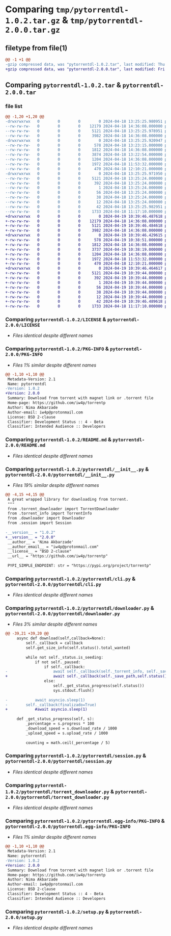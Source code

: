 # Comparing `tmp/pytorrentdl-1.0.2.tar.gz` & `tmp/pytorrentdl-2.0.0.tar.gz`

## filetype from file(1)

```diff
@@ -1 +1 @@
-gzip compressed data, was "pytorrentdl-1.0.2.tar", last modified: Thu Apr 18 13:25:26 2024, max compression
+gzip compressed data, was "pytorrentdl-2.0.0.tar", last modified: Fri Apr 19 10:39:46 2024, max compression
```

## Comparing `pytorrentdl-1.0.2.tar` & `pytorrentdl-2.0.0.tar`

### file list

```diff
@@ -1,20 +1,20 @@
-drwxrwxrwx   0        0        0        0 2024-04-18 13:25:25.980951 pytorrentdl-1.0.2/
--rw-rw-rw-   0        0        0    12179 2024-04-18 14:36:08.000000 pytorrentdl-1.0.2/LICENSE
--rw-rw-rw-   0        0        0     5121 2024-04-18 13:25:25.978951 pytorrentdl-1.0.2/PKG-INFO
--rw-rw-rw-   0        0        0     3982 2024-04-18 14:36:08.000000 pytorrentdl-1.0.2/README.md
-drwxrwxrwx   0        0        0        0 2024-04-18 13:25:25.920947 pytorrentdl-1.0.2/pytorrentdl/
--rw-rw-rw-   0        0        0      578 2024-04-18 13:23:15.000000 pytorrentdl-1.0.2/pytorrentdl/__init__.py
--rw-rw-rw-   0        0        0     1812 2024-04-18 14:36:08.000000 pytorrentdl-1.0.2/pytorrentdl/cli.py
--rw-rw-rw-   0        0        0     3874 2024-04-18 13:22:54.000000 pytorrentdl-1.0.2/pytorrentdl/downloader.py
--rw-rw-rw-   0        0        0     1204 2024-04-18 14:36:08.000000 pytorrentdl-1.0.2/pytorrentdl/session.py
--rw-rw-rw-   0        0        0     1972 2024-04-18 11:53:32.000000 pytorrentdl-1.0.2/pytorrentdl/torrent_downloader.py
--rw-rw-rw-   0        0        0      470 2024-04-18 12:10:21.000000 pytorrentdl-1.0.2/pytorrentdl/torrent_info.py
-drwxrwxrwx   0        0        0        0 2024-04-18 13:25:25.971950 pytorrentdl-1.0.2/pytorrentdl.egg-info/
--rw-rw-rw-   0        0        0     5121 2024-04-18 13:25:24.000000 pytorrentdl-1.0.2/pytorrentdl.egg-info/PKG-INFO
--rw-rw-rw-   0        0        0      392 2024-04-18 13:25:24.000000 pytorrentdl-1.0.2/pytorrentdl.egg-info/SOURCES.txt
--rw-rw-rw-   0        0        0        1 2024-04-18 13:25:24.000000 pytorrentdl-1.0.2/pytorrentdl.egg-info/dependency_links.txt
--rw-rw-rw-   0        0        0       56 2024-04-18 13:25:24.000000 pytorrentdl-1.0.2/pytorrentdl.egg-info/entry_points.txt
--rw-rw-rw-   0        0        0       38 2024-04-18 13:25:24.000000 pytorrentdl-1.0.2/pytorrentdl.egg-info/requires.txt
--rw-rw-rw-   0        0        0       12 2024-04-18 13:25:24.000000 pytorrentdl-1.0.2/pytorrentdl.egg-info/top_level.txt
--rw-rw-rw-   0        0        0       42 2024-04-18 13:25:25.982951 pytorrentdl-1.0.2/setup.cfg
--rw-rw-rw-   0        0        0     1733 2024-04-18 11:17:10.000000 pytorrentdl-1.0.2/setup.py
+drwxrwxrwx   0        0        0        0 2024-04-19 10:39:46.487618 pytorrentdl-2.0.0/
+-rw-rw-rw-   0        0        0    12179 2024-04-18 14:36:08.000000 pytorrentdl-2.0.0/LICENSE
+-rw-rw-rw-   0        0        0     5121 2024-04-19 10:39:46.484618 pytorrentdl-2.0.0/PKG-INFO
+-rw-rw-rw-   0        0        0     3982 2024-04-18 14:36:08.000000 pytorrentdl-2.0.0/README.md
+drwxrwxrwx   0        0        0        0 2024-04-19 10:39:46.429615 pytorrentdl-2.0.0/pytorrentdl/
+-rw-rw-rw-   0        0        0      578 2024-04-19 10:38:51.000000 pytorrentdl-2.0.0/pytorrentdl/__init__.py
+-rw-rw-rw-   0        0        0     1812 2024-04-18 14:36:08.000000 pytorrentdl-2.0.0/pytorrentdl/cli.py
+-rw-rw-rw-   0        0        0     3737 2024-04-19 10:38:19.000000 pytorrentdl-2.0.0/pytorrentdl/downloader.py
+-rw-rw-rw-   0        0        0     1204 2024-04-18 14:36:08.000000 pytorrentdl-2.0.0/pytorrentdl/session.py
+-rw-rw-rw-   0        0        0     1972 2024-04-18 11:53:32.000000 pytorrentdl-2.0.0/pytorrentdl/torrent_downloader.py
+-rw-rw-rw-   0        0        0      470 2024-04-18 12:10:21.000000 pytorrentdl-2.0.0/pytorrentdl/torrent_info.py
+drwxrwxrwx   0        0        0        0 2024-04-19 10:39:46.464617 pytorrentdl-2.0.0/pytorrentdl.egg-info/
+-rw-rw-rw-   0        0        0     5121 2024-04-19 10:39:44.000000 pytorrentdl-2.0.0/pytorrentdl.egg-info/PKG-INFO
+-rw-rw-rw-   0        0        0      392 2024-04-19 10:39:44.000000 pytorrentdl-2.0.0/pytorrentdl.egg-info/SOURCES.txt
+-rw-rw-rw-   0        0        0        1 2024-04-19 10:39:44.000000 pytorrentdl-2.0.0/pytorrentdl.egg-info/dependency_links.txt
+-rw-rw-rw-   0        0        0       56 2024-04-19 10:39:44.000000 pytorrentdl-2.0.0/pytorrentdl.egg-info/entry_points.txt
+-rw-rw-rw-   0        0        0       38 2024-04-19 10:39:44.000000 pytorrentdl-2.0.0/pytorrentdl.egg-info/requires.txt
+-rw-rw-rw-   0        0        0       12 2024-04-19 10:39:44.000000 pytorrentdl-2.0.0/pytorrentdl.egg-info/top_level.txt
+-rw-rw-rw-   0        0        0       42 2024-04-19 10:39:46.489618 pytorrentdl-2.0.0/setup.cfg
+-rw-rw-rw-   0        0        0     1733 2024-04-18 11:17:10.000000 pytorrentdl-2.0.0/setup.py
```

### Comparing `pytorrentdl-1.0.2/LICENSE` & `pytorrentdl-2.0.0/LICENSE`

 * *Files identical despite different names*

### Comparing `pytorrentdl-1.0.2/PKG-INFO` & `pytorrentdl-2.0.0/PKG-INFO`

 * *Files 1% similar despite different names*

```diff
@@ -1,10 +1,10 @@
 Metadata-Version: 2.1
 Name: pytorrentdl
-Version: 1.0.2
+Version: 2.0.0
 Summary: Download from torrent with magnet link or .torrent file
 Home-page: https://github.com/iw4p/torrentp
 Author: Nima Akbarzade
 Author-email: iw4p@protonmail.com
 License: BSD 2-clause
 Classifier: Development Status :: 4 - Beta
 Classifier: Intended Audience :: Developers
```

### Comparing `pytorrentdl-1.0.2/README.md` & `pytorrentdl-2.0.0/README.md`

 * *Files identical despite different names*

### Comparing `pytorrentdl-1.0.2/pytorrentdl/__init__.py` & `pytorrentdl-2.0.0/pytorrentdl/__init__.py`

 * *Files 19% similar despite different names*

```diff
@@ -4,15 +4,15 @@
 A great wrapped library for downloading from torrent.
 """
 from .torrent_downloader import TorrentDownloader
 from .torrent_info import TorrentInfo
 from .downloader import Downloader
 from .session import Session
 
-__version__ = "1.0.2"
+__version__ = "2.0.0"
 __author__ = 'Nima Akbarzade'
 __author_email__ = "iw4p@protonmail.com"
 __license__ = "BSD 2-clause"
 __url__ = "https://github.com/iw4p/torrentp"
 
 PYPI_SIMPLE_ENDPOINT: str = "https://pypi.org/project/torrentp"
```

### Comparing `pytorrentdl-1.0.2/pytorrentdl/cli.py` & `pytorrentdl-2.0.0/pytorrentdl/cli.py`

 * *Files identical despite different names*

### Comparing `pytorrentdl-1.0.2/pytorrentdl/downloader.py` & `pytorrentdl-2.0.0/pytorrentdl/downloader.py`

 * *Files 3% similar despite different names*

```diff
@@ -39,21 +39,20 @@
     async def download(self,callback=None):
         self._callback = callback
         self.get_size_info(self.status().total_wanted)
 
         while not self._status.is_seeding:
             if not self._paused:
                 if self._callback:
-                    await self._callback(self._torrent_info, self._save_path,self.status(),self.name, self._status.progress, self._status.download_rate,finalizado=False)
+                    await self._callback(self._save_path,self.status())
                 else:
                     self._get_status_progress(self.status())
                     sys.stdout.flush()
 
-            await asyncio.sleep(1)
-        self._callback(finalizado=True)
+            #await asyncio.sleep(1)
 
     def _get_status_progress(self, s):
         _percentage = s.progress * 100
         _download_speed = s.download_rate / 1000
         _upload_speed = s.upload_rate / 1000
 
         counting = math.ceil(_percentage / 5)
```

### Comparing `pytorrentdl-1.0.2/pytorrentdl/session.py` & `pytorrentdl-2.0.0/pytorrentdl/session.py`

 * *Files identical despite different names*

### Comparing `pytorrentdl-1.0.2/pytorrentdl/torrent_downloader.py` & `pytorrentdl-2.0.0/pytorrentdl/torrent_downloader.py`

 * *Files identical despite different names*

### Comparing `pytorrentdl-1.0.2/pytorrentdl.egg-info/PKG-INFO` & `pytorrentdl-2.0.0/pytorrentdl.egg-info/PKG-INFO`

 * *Files 1% similar despite different names*

```diff
@@ -1,10 +1,10 @@
 Metadata-Version: 2.1
 Name: pytorrentdl
-Version: 1.0.2
+Version: 2.0.0
 Summary: Download from torrent with magnet link or .torrent file
 Home-page: https://github.com/iw4p/torrentp
 Author: Nima Akbarzade
 Author-email: iw4p@protonmail.com
 License: BSD 2-clause
 Classifier: Development Status :: 4 - Beta
 Classifier: Intended Audience :: Developers
```

### Comparing `pytorrentdl-1.0.2/setup.py` & `pytorrentdl-2.0.0/setup.py`

 * *Files identical despite different names*

